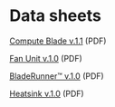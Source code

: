 # Data sheets

[Compute Blade v.1.1](/docs/static/datasheet/ComputeBlade_datasheet_v.1.1.pdf) (PDF)

[Fan Unit v.1.0](/docs/static/datasheet/FanUnit_datasheet_v.1.0.pdf) (PDF)

[BladeRunner™️ v.1.0](/docs/static/datasheet/BladeRunner_datasheet_v.1.0.pdf) (PDF)

[Heatsink v.1.0](/docs/static/datasheet/Heatsink_datasheet_v.1.0.pdf) (PDF)
